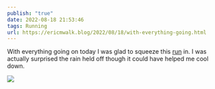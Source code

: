 ```yaml
---
publish: "true"
date: 2022-08-18 21:53:46
tags: Running
url: https://ericmwalk.blog/2022/08/18/with-everything-going.html
---
```


With everything going on today I was glad to squeeze this [run](http://www.strava.com/activities/7660542637) in. I was actually surprised the rain held off though it could have helped me cool down.

![](https://ericmwalk.blog/uploads/2022/949a3d320f.jpg)
